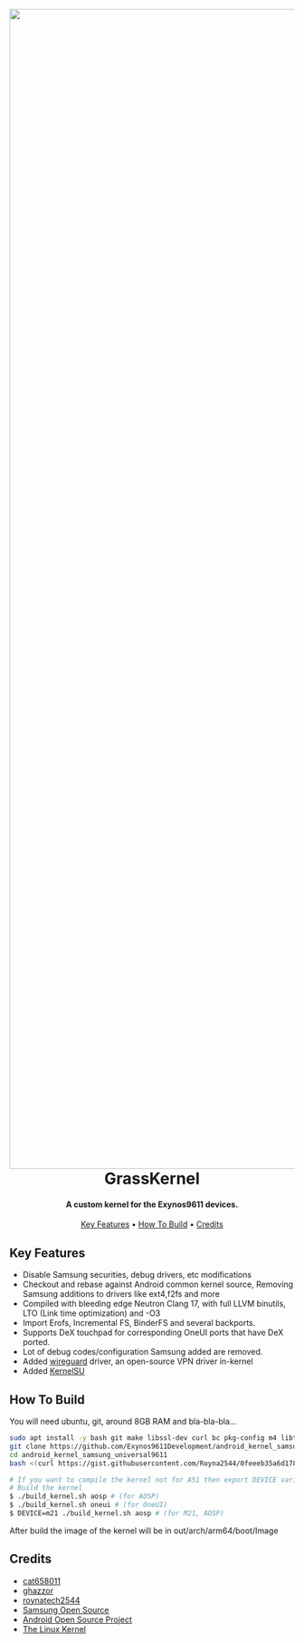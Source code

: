 
<h1 align="center">
  <br>
  <img src="https://i.ibb.co/LYYJzJC/logo.jpg" alt="Markdownify" width="2048">
  <br>
  GrassKernel
  <br>
</h1>

<h4 align="center">A custom kernel for the Exynos9611 devices.</h4>

<p align="center">
  <a href="#key-features">Key Features</a> •
  <a href="#how-to-build">How To Build</a> •
  <a href="#credits">Credits</a>
</p>

## Key Features

* Disable Samsung securities, debug drivers, etc modifications
* Checkout and rebase against Android common kernel source, Removing Samsung additions to drivers like ext4,f2fs and more
* Compiled with bleeding edge Neutron Clang 17, with full LLVM binutils, LTO (Link time optimization) and -O3  
* Import Erofs, Incremental FS, BinderFS and several backports.
* Supports DeX touchpad for corresponding OneUI ports that have DeX ported.
* Lot of debug codes/configuration Samsung added are removed.
* Added [wireguard](https://www.wireguard.com/) driver, an open-source VPN driver in-kernel
* Added [KernelSU](https://kernelsu.org/)

## How To Build

You will need ubuntu, git, around 8GB RAM and bla-bla-bla...

```bash
sudo apt install -y bash git make libssl-dev curl bc pkg-config m4 libtool automake autoconf
git clone https://github.com/Exynos9611Development/android_kernel_samsung_universal9611 -b Grass-Test
cd android_kernel_samsung_universal9611
bash <(curl https://gist.githubusercontent.com/Royna2544/0feeeb35a6d1782b186990ff2a0b3657/raw/b170134a94dac3594df506716bc7b802add2724b/setup.sh)

# If you want to compile the kernel not for A51 then export DEVICE variable to m21, m31, m31s, f41
# Build the kernel
$ ./build_kernel.sh aosp # (for AOSP)
$ ./build_kernel.sh oneui # (for OneUI)
$ DEVICE=m21 ./build_kernel.sh aosp # (for M21, AOSP)
```

After build the image of the kernel will be in out/arch/arm64/boot/Image

## Credits

- [cat658011](https://github.com/cat658011)
- [ghazzor](https://github.com/ghazzor)
- [roynatech2544](https://github.com/roynatech2544)
- [Samsung Open Source](https://opensource.samsung.com/)
- [Android Open Source Project](https://source.android.com/)
- [The Linux Kernel](https://www.kernel.org/)


